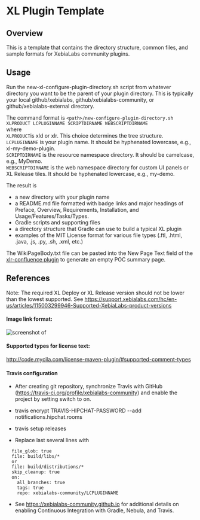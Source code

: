 # XL Plugin Template

## Overview

This is a template that contains the directory structure, common files, and sample formats for XebiaLabs community plugins.

## Usage

Run the new-xl-configure-plugin-directory.sh script from whatever directory you want to be the parent of your plugin directory.  This is typically your local github/xebialabs, github/xebialabs-community, or github/xebialabs-external directory.

The command format is `<path>/new-configure-plugin-directory.sh XLPRODUCT LCPLUGINNAME SCRIPTDIRNAME WEBSCRIPTDIRNAME`  
where  
`XLPRODUCT`is xld or xlr.  This choice determines the tree structure.   
`LCPLUGINNAME` is your plugin name.  It should be hyphenated lowercase, e.g., xl-my-demo-plugin.  
`SCRIPTDIRNAME` is the resource namespace directory.  It should be camelcase, e.g., MyDemo.  
`WEBSCRIPTDIRNAME` is the web namespace directory for custom UI panels or XL Release tiles.  It should be hyphenated lowercase, e.g., my-demo.

The result is

* a new directory with your plugin name
* a README.md file formatted with badge links and major headings of Preface, Overview, Requirements, Installation, and Usage/Features/Tasks/Types.
* Gradle scripts and supporting files
* a directory structure that Gradle can use to build a typical XL plugin
* examples of the MIT License format for various file types (.ftl, .html, .java, .js, .py, .sh, .xml, etc.)

The WikiPageBody.txt file can be pasted into the New Page Text field of the [xlr-confluence plugin](https://github.com/xebialabs-community/xlr-confluence-plugin) to generate an empty POC summary page.

## References

Note:  The required XL Deploy or XL Release version should not be lower than the lowest supported.  See https://support.xebialabs.com/hc/en-us/articles/115003299946-Supported-XebiaLabs-product-versions

#### Image link format:

![screenshot of <image description>](images/macdown-logo-160.png)

#### Supported types for license text:

<http://code.mycila.com/license-maven-plugin/#supported-comment-types>

#### Travis configuration

* After creating git repository, synchronize Travis with GitHub (https://travis-ci.org/profile/xebialabs-community) and enable the project by setting switch to on.

* travis encrypt TRAVIS-HIPCHAT-PASSWORD --add  notifications.hipchat.rooms

* travis setup releases

* Replace last several lines with  

```
  file_glob: true
  file: build/libs/*
  or
  file: build/distributions/*
  skip_cleanup: true
  on:
    all_branches: true
    tags: true
    repo: xebialabs-community/LCPLUGINNAME
```
* See https://xebialabs-community.github.io for additional details on enabling Continuous Integration with Gradle, Nebula, and Travis.